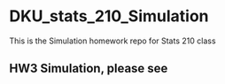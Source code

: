 # DKU_stats_210_Simulation

This is the Simulation homework repo for Stats 210 class

## HW3 Simulation, please see 
